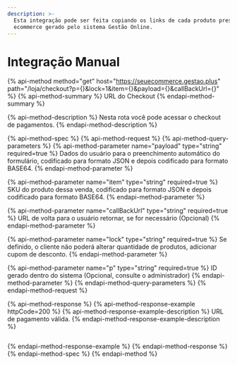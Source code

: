 ```yaml
---
description: >-
  Esta integração pode ser feita copiando os links de cada produto presente no
  ecommerce gerado pelo sistema Gestão Online.
---
```


# Integração Manual

{% api-method method="get" host="https://seuecommerce.gestao.plus" path="/loja/checkout?p={}&lock=1&item={}&payload={}&callBackUrl={}" %}
{% api-method-summary %}
URL do Checkout
{% endapi-method-summary %}

{% api-method-description %}
Nesta rota você pode acessar o checkout de pagamentos.
{% endapi-method-description %}

{% api-method-spec %}
{% api-method-request %}
{% api-method-query-parameters %}
{% api-method-parameter name="payload" type="string" required=true %}
Dados do usuário para o preenchimento automático do formulário, codificado para formato JSON e depois codificado para formato BASE64.
{% endapi-method-parameter %}

{% api-method-parameter name="item" type="string" required=true %}
SKU do produto dessa venda, codificado para formato JSON e depois codificado para formato BASE64.
{% endapi-method-parameter %}

{% api-method-parameter name="callBackUrl" type="string" required=true %}
URL de volta para o usuário retornar, se for necessário \(Opcional\)
{% endapi-method-parameter %}

{% api-method-parameter name="lock" type="string" required=true %}
Se definido, o cliente não poderá alterar quantidade de produtos, adicionar cupom de desconto.
{% endapi-method-parameter %}

{% api-method-parameter name="p" type="string" required=true %}
ID gerado dentro do sistema \(Opcional, consulte o administrador\)
{% endapi-method-parameter %}
{% endapi-method-query-parameters %}
{% endapi-method-request %}

{% api-method-response %}
{% api-method-response-example httpCode=200 %}
{% api-method-response-example-description %}
URL de pagamento válida.
{% endapi-method-response-example-description %}

```text

```
{% endapi-method-response-example %}
{% endapi-method-response %}
{% endapi-method-spec %}
{% endapi-method %}


